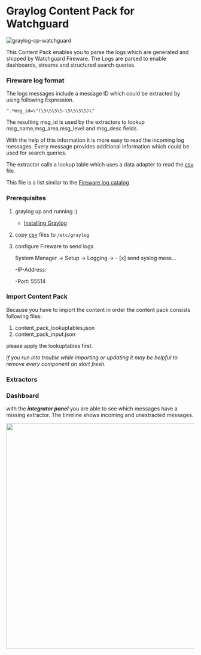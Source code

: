 # Graylog Content Pack for Watchguard


![graylog-cp-watchguard](https://user-images.githubusercontent.com/1869080/39520776-24204032-4e0c-11e8-8f13-65aae3a3fbc8.png)

This Content Pack enables you to parse the logs which are generated and shipped by Watchguard Fireware. The Logs are parsed to enable dashboards, streams and structured search queries.  

###  Fireware log format

The logs messages include a message ID which could be extracted by using following Expression.

`^.*msg_id=\"(\S\S\S\S-\S\S\S\S)\"`

The resulting msg_id is used by the extractors to lookup msg_name,msg_area,msg_level and msg_desc fields.

With the help of this information it is more easy to read the incoming log messages. Every message provides additional information which could be used for search queries.

The extractor calls a lookup table which uses a data adapter to read the [csv](LookupTables/fireware_msg_id_lookup_table.csv) file.

This file is a list similar to the [Fireware log catalog](https://www.watchguard.com/help/docs/fireware/11/en-US/log_catalog/index.html)

### Prerequisites

1. graylog up and running :)
    - [Installing Graylog](http://docs.graylog.org/en/latest/pages/installation.html#installing-graylog)
2. copy [csv](LookupTables/) files to `/etc/graylog`
3. configure Fireware to send logs

    System Manager -> Setup -> Logging -> - [x] send syslog mess...

   -IP-Address: <graylog host>

   -Port: 55514


### Import Content Pack

Because you have to import the content in order the content pack consists following files:

1. content_pack_lookuptables.json
2. content_pack_input.json

please apply the lookuptables first.

*if you run into trouble while importing or updating it may be helpful to remove every component an start fresh.*

### Extractors

### Dashboard

with the **_integrator panel_** you are able to see which messages have a missing extractor. The timeline shows incoming and unextracted messages.

<img src="https://user-images.githubusercontent.com/1869080/41641816-ccbeb338-7466-11e8-9243-bedfc2f2542e.PNG" width="600">


